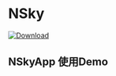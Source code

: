 # NSky 
[ ![Download](https://api.bintray.com/packages/bineanzhou/maven/stdlib/images/download.svg) ](https://bintray.com/bineanzhou/maven/stdlib/_latestVersion)
## NSkyApp 使用Demo
